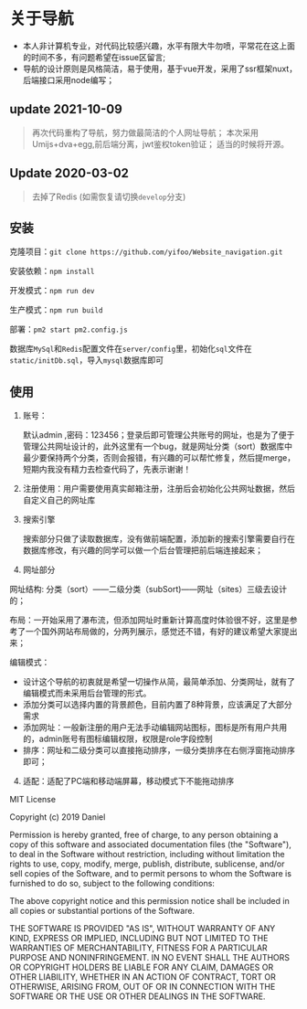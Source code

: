 # 关于导航

- 本人非计算机专业，对代码比较感兴趣，水平有限大牛勿喷，平常花在这上面的时间不多，有问题希望在issue区留言;
- 导航的设计原则是风格简洁，易于使用，基于vue开发，采用了ssr框架nuxt，后端接口采用node编写；
 
## update 2021-10-09
> 再次代码重构了导航，努力做最简洁的个人网址导航；
> 本次采用Umijs+dva+egg,前后端分离，jwt鉴权token验证；
> 适当的时候将开源。


## Update 2020-03-02
> 去掉了Redis (如需恢复请切换`develop`分支)

## 安装

克隆项目：`git clone https://github.com/yifoo/Website_navigation.git`

安装依赖：`npm install`

开发模式：`npm run dev`

生产模式：`npm run build`

部署：`pm2 start pm2.config.js`

数据库`MySql`和`Redis`配置文件在`server/config`里，初始化`sql`文件在`static/initDb.sql`，导入`mysql`数据库即可

## 使用

1. 账号：

   默认admin ,密码：123456；登录后即可管理公共账号的网址，也是为了便于管理公共网址设计的，此外这里有一个bug，就是网址分类（sort）数据库中最少要保持两个分类，否则会报错，有兴趣的可以帮忙修复，然后提merge，短期内我没有精力去检查代码了，先表示谢谢！

2. 注册使用：用户需要使用真实邮箱注册，注册后会初始化公共网址数据，然后自定义自己的网址库

2. 搜索引擎

   搜索部分只做了读取数据库，没有做前端配置，添加新的搜索引擎需要自行在数据库修改，有兴趣的同学可以做一个后台管理把前后端连接起来；

3. 网址部分
  
  网址结构:  分类（sort）——二级分类（subSort)——网址（sites）三级去设计的；
  
  布局：一开始采用了瀑布流，但添加网址时重新计算高度时体验很不好，这里是参考了一个国外网站布局做的，分两列展示，感觉还不错，有好的建议希望大家提出来；
  
  编辑模式：
  
  - 设计这个导航的初衷就是希望一切操作从简，最简单添加、分类网址，就有了编辑模式而未采用后台管理的形式。
  - 添加分类可以选择内置的背景颜色，目前内置了8种背景，应该满足了大部分需求
  - 添加网址：一般新注册的用户无法手动编辑网站图标，图标是所有用户共用的，admin账号有图标编辑权限，权限是role字段控制
  - 排序：网址和二级分类可以直接拖动排序，一级分类排序在右侧浮窗拖动排序即可；
  
4. 适配：适配了PC端和移动端屏幕，移动模式下不能拖动排序







MIT License

Copyright (c) 2019 Daniel

Permission is hereby granted, free of charge, to any person obtaining a copy
of this software and associated documentation files (the "Software"), to deal
in the Software without restriction, including without limitation the rights
to use, copy, modify, merge, publish, distribute, sublicense, and/or sell
copies of the Software, and to permit persons to whom the Software is
furnished to do so, subject to the following conditions:

The above copyright notice and this permission notice shall be included in all
copies or substantial portions of the Software.

THE SOFTWARE IS PROVIDED "AS IS", WITHOUT WARRANTY OF ANY KIND, EXPRESS OR
IMPLIED, INCLUDING BUT NOT LIMITED TO THE WARRANTIES OF MERCHANTABILITY,
FITNESS FOR A PARTICULAR PURPOSE AND NONINFRINGEMENT. IN NO EVENT SHALL THE
AUTHORS OR COPYRIGHT HOLDERS BE LIABLE FOR ANY CLAIM, DAMAGES OR OTHER
LIABILITY, WHETHER IN AN ACTION OF CONTRACT, TORT OR OTHERWISE, ARISING FROM,
OUT OF OR IN CONNECTION WITH THE SOFTWARE OR THE USE OR OTHER DEALINGS IN THE
SOFTWARE.





